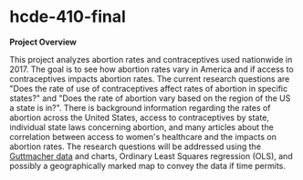# hcde-410-final

**Project Overview**

This project analyzes abortion rates and contraceptives used nationwide in 2017. The goal is to see how abortion rates vary in America and if access to contraceptives impacts abortion rates. The current research questions are "Does the rate of use of contraceptives affect rates of abortion in specific states?" and "Does the rate of abortion vary based on the region of the US a state is in?". There is background information regarding the rates of abortion across the United States, access to contraceptives by state, individual state laws concerning abortion, and many articles about the correlation between access to women's healthcare and the impacts on abortion rates. The research questions will be addressed using the [Guttmacher data](https://data.guttmacher.org/states/table?state=AL+AK+AZ+AR+CA+CO+CT+DE+DC+FL+GA+HI+ID+IL+IN+IA+KS+KY+LA+ME+MD+MA+MI+MN+MS+MO+MT+NE+NV+NH+NJ+NM+NY+NC+ND+OH+OK+OR+PA+RI+SC+SD+TN+TX+UT+VT+VA+WA+WV+WI+WY&topics=65+282&dataset=data) and charts, Ordinary Least Squares regression (OLS), and possibly a geographically marked map to convey the data if time permits.